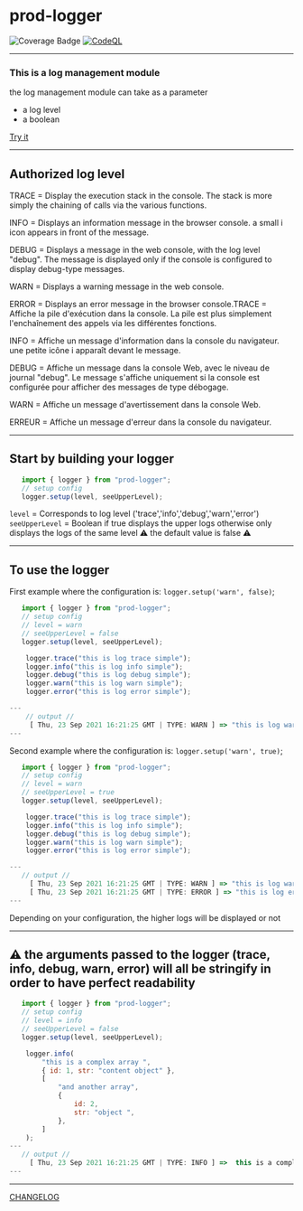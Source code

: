 # prod-logger

![Coverage Badge](https://img.shields.io/endpoint?url=https://gist.githubusercontent.com/LeonardoDaFonsecaEsteves/6efb09a5572ada0bac3126f346d76e32/raw/prod-logger__heads_main.json/?target=_blank) [![CodeQL](https://github.com/LeonardoDaFonsecaEsteves/prod-logger/actions/workflows/codeql-analysis.yml/badge.svg)](https://github.com/LeonardoDaFonsecaEsteves/prod-logger/actions/workflows/codeql-analysis.yml/?target=_blank)


---

### This is a log management module

the log management module can take as a parameter

- a log level
- a boolean

[Try it](https://codesandbox.io/s/y1658?file=/src/App.js/?target=_blank)

---

## Authorized log level

TRACE = Display the execution stack in the console. The stack is more simply the chaining of calls via the various functions.

INFO = Displays an information message in the browser console. a small i icon appears in front of the message.

DEBUG = Displays a message in the web console, with the log level "debug". The message is displayed only if the console is configured to display debug-type messages.

WARN = Displays a warning message in the web console.

ERROR = Displays an error message in the browser console.TRACE = Affiche la pile d'exécution dans la console. La pile est plus simplement l'enchaînement des appels via les différentes fonctions.

INFO = Affiche un message d'information dans la console du navigateur. une petite icône i apparaît devant le message.

DEBUG = Affiche un message dans la console Web, avec le niveau de journal "debug". Le message s'affiche uniquement si la console est configurée pour afficher des messages de type débogage.

WARN = Affiche un message d'avertissement dans la console Web.

ERREUR = Affiche un message d'erreur dans la console du navigateur.

---

## Start by building your logger

```javascript
   import { logger } from "prod-logger";
   // setup config
   logger.setup(level, seeUpperLevel);
```

`level` = Corresponds to log level ('trace','info','debug','warn','error')
`seeUpperLevel` = Boolean if true displays the upper logs otherwise only displays the logs of the same level :warning: the default value
is false :warning:

---

## To use the logger

First example where the configuration is: `logger.setup('warn', false)`;

```javascript
   import { logger } from "prod-logger";
   // setup config
   // level = warn
   // seeUpperLevel = false
   logger.setup(level, seeUpperLevel);

    logger.trace("this is log trace simple");
    logger.info("this is log info simple");
    logger.debug("this is log debug simple");
    logger.warn("this is log warn simple");
    logger.error("this is log error simple");

---
    // output //
     [ Thu, 23 Sep 2021 16:21:25 GMT | TYPE: WARN ] => "this is log warn simple"
---
```

Second example where the configuration is: `logger.setup('warn', true)`;

```javascript
   import { logger } from "prod-logger";
   // setup config
   // level = warn
   // seeUpperLevel = true
   logger.setup(level, seeUpperLevel);

    logger.trace("this is log trace simple");
    logger.info("this is log info simple");
    logger.debug("this is log debug simple");
    logger.warn("this is log warn simple");
    logger.error("this is log error simple");

---
   // output //
     [ Thu, 23 Sep 2021 16:21:25 GMT | TYPE: WARN ] => "this is log warn simple"
     [ Thu, 23 Sep 2021 16:21:25 GMT | TYPE: ERROR ] => "this is log error simple"
---
```

Depending on your configuration, the higher logs will be displayed or not

---

## :warning: the arguments passed to the logger (trace, info, debug, warn, error) will all be stringify in order to have perfect readability

```javascript
   import { logger } from "prod-logger";
   // setup config
   // level = info
   // seeUpperLevel = false
   logger.setup(level, seeUpperLevel);

    logger.info(
        "this is a complex array ",
        { id: 1, str: "content object" },
        [
            "and another array",
            {
                id: 2,
                str: "object ",
            },
        ]
    );
---
   // output //
     [ Thu, 23 Sep 2021 16:21:25 GMT | TYPE: INFO ] =>  this is a complex array  [{"id":1,"str":"content object"}][["and another array",{"id":2,"str":"whit object ^^"}]]
---
```

---

[CHANGELOG](CHANGELOG.md)
